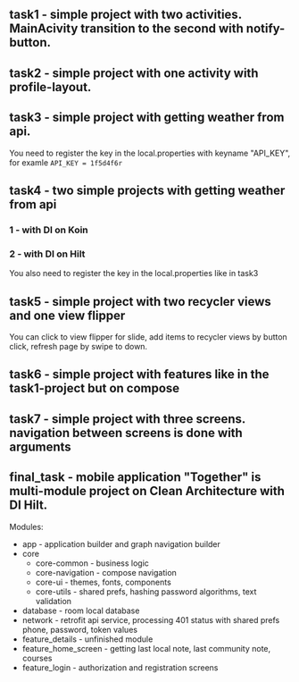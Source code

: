 ## task1 - simple project with two activities. MainAcivity transition to the second with notify-button.
## task2 - simple project with one activity with profile-layout.
## task3 - simple project with getting weather from api.
You need to register the key in the local.properties with keyname "API_KEY", for examle `API_KEY = 1f5d4f6r`
## task4 - two simple projects with getting weather from api
### 1 - with DI on Koin
### 2 - with DI on Hilt
You also need to register the key in the local.properties like in task3
## task5 - simple project with two recycler views and one view flipper
You can click to view flipper for slide, add items to recycler views by button click, refresh page by swipe to down.
## task6 - simple project with features like in the task1-project but on compose
## task7 - simple project with three screens. navigation between screens is done with arguments
## final_task - mobile application "Together" is multi-module project on Clean Architecture with DI Hilt.
Modules: 
* app - application builder and graph navigation builder
* core
  * core-common - business logic
  * core-navigation - compose navigation
  * core-ui - themes, fonts, components
  * core-utils - shared prefs, hashing password algorithms, text validation
* database - room local database
* network - retrofit api service, processing 401 status with shared prefs phone, password, token values
* feature_details - unfinished module
* feature_home_screen - getting last local note, last community note, courses
* feature_login - authorization and registration screens
